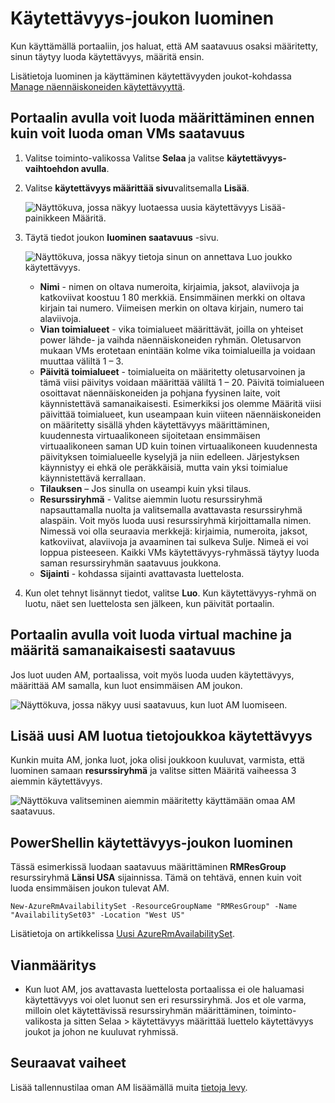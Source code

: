 <properties
    pageTitle="AM-käytettävyys joukon luominen | Microsoft Azure"
    description="Opettele luomaan saatavuus määrittäminen oman näennäiskoneiden Azure kautta tai Resurssienhallinta käyttöönoton mallin PowerShellin avulla."
    keywords="käytettävyys määrittäminen"
    services="virtual-machines-windows"
    documentationCenter=""
    authors="cynthn"
    manager="timlt"
    editor=""
    tags="azure-resource-manager"/>
<tags
    ms.service="virtual-machines-windows"
    ms.workload="infrastructure-services"
    ms.tgt_pltfrm="vm-windows"
    ms.devlang="na"
    ms.topic="article"
    ms.date="09/27/2016"
    ms.author="cynthn"/>


# <a name="create-an-availability-set"></a>Käytettävyys-joukon luominen 

Kun käyttämällä portaaliin, jos haluat, että AM saatavuus osaksi määritetty, sinun täytyy luoda käytettävyys, määritä ensin.

Lisätietoja luominen ja käyttäminen käytettävyyden joukot-kohdassa [Manage näennäiskoneiden käytettävyyttä](virtual-machines-windows-manage-availability.md).


## <a name="use-the-portal-to-create-an-availability-set-before-creating-your-vms"></a>Portaalin avulla voit luoda määrittäminen ennen kuin voit luoda oman VMs saatavuus

1. Valitse toiminto-valikossa Valitse **Selaa** ja valitse **käytettävyys-vaihtoehdon avulla**.

2. Valitse **käytettävyys määrittää sivu**valitsemalla **Lisää**.

    ![Näyttökuva, jossa näkyy luotaessa uusia käytettävyys Lisää-painikkeen Määritä.](./media/virtual-machines-windows-create-availability-set/add-availability-set.png)

3. Täytä tiedot joukon **luominen saatavuus** -sivu.

    ![Näyttökuva, jossa näkyy tietoja sinun on annettava Luo joukko käytettävyys.](./media/virtual-machines-windows-create-availability-set/create-availability-set.png)

    - **Nimi** - nimen on oltava numeroita, kirjaimia, jaksot, alaviivoja ja katkoviivat koostuu 1 80 merkkiä. Ensimmäinen merkki on oltava kirjain tai numero. Viimeisen merkin on oltava kirjain, numero tai alaviivoja.
    - **Vian toimialueet** - vika toimialueet määrittävät, joilla on yhteiset power lähde- ja vaihda näennäiskoneiden ryhmän. Oletusarvon mukaan VMs erotetaan enintään kolme vika toimialueilla ja voidaan muuttaa väliltä 1 – 3.
    - **Päivitä toimialueet** - toimialueita on määritetty oletusarvoinen ja tämä viisi päivitys voidaan määrittää väliltä 1 – 20. Päivitä toimialueen osoittavat näennäiskoneiden ja pohjana fyysinen laite, voit käynnistettävä samanaikaisesti. Esimerkiksi jos olemme Määritä viisi päivittää toimialueet, kun useampaan kuin viiteen näennäiskoneiden on määritetty sisällä yhden käytettävyys määrittäminen, kuudennesta virtuaalikoneen sijoitetaan ensimmäisen virtuaalikoneen saman UD kuin toinen virtuaalikoneen kuudennesta päivityksen toimialueelle kyselyjä ja niin edelleen. Järjestyksen käynnistyy ei ehkä ole peräkkäisiä, mutta vain yksi toimialue käynnistettävä kerrallaan.
    - **Tilauksen** – Jos sinulla on useampi kuin yksi tilaus.
    - **Resurssiryhmä** - Valitse aiemmin luotu resurssiryhmä napsauttamalla nuolta ja valitsemalla avattavasta resurssiryhmä alaspäin. Voit myös luoda uusi resurssiryhmä kirjoittamalla nimen. Nimessä voi olla seuraavia merkkejä: kirjaimia, numeroita, jaksot, katkoviivat, alaviivoja ja avaaminen tai sulkeva Sulje. Nimeä ei voi loppua pisteeseen. Kaikki VMs käytettävyys-ryhmässä täytyy luoda saman resurssiryhmän saatavuus joukkona.
    - **Sijainti** - kohdassa sijainti avattavasta luettelosta.

4. Kun olet tehnyt lisännyt tiedot, valitse **Luo**. Kun käytettävyys-ryhmä on luotu, näet sen luettelosta sen jälkeen, kun päivität portaalin.

## <a name="use-the-portal-to-create-a-virtual-machine-and-an-availability-set-at-the-same-time"></a>Portaalin avulla voit luoda virtual machine ja määritä samanaikaisesti saatavuus

Jos luot uuden AM, portaalissa, voit myös luoda uuden käytettävyys, määrittää AM samalla, kun luot ensimmäisen AM joukon.

![Näyttökuva, jossa näkyy uusi saatavuus, kun luot AM luomiseen.](./media/virtual-machines-windows-create-availability-set/new-vm-avail-set.png)


## <a name="add-a-new-vm-to-an-existing-availability-set"></a>Lisää uusi AM luotua tietojoukkoa käytettävyys

Kunkin muita AM, jonka luot, joka olisi joukkoon kuuluvat, varmista, että luominen samaan **resurssiryhmä** ja valitse sitten Määritä vaiheessa 3 aiemmin käytettävyys. 

![Näyttökuva valitseminen aiemmin määritetty käyttämään omaa AM saatavuus.](./media/virtual-machines-windows-create-availability-set/add-vm-to-set.png)



## <a name="use-powershell-to-create-an-availability-set"></a>PowerShellin käytettävyys-joukon luominen

Tässä esimerkissä luodaan saatavuus määrittäminen **RMResGroup** resurssiryhmä **Länsi USA** sijainnissa. Tämä on tehtävä, ennen kuin voit luoda ensimmäisen joukon tulevat AM.

    New-AzureRmAvailabilitySet -ResourceGroupName "RMResGroup" -Name "AvailabilitySet03" -Location "West US"
    
Lisätietoja on artikkelissa [Uusi AzureRmAvailabilitySet](https://msdn.microsoft.com/library/mt619453.aspx).


## <a name="troubleshooting"></a>Vianmääritys

- Kun luot AM, jos avattavasta luettelosta portaalissa ei ole haluamasi käytettävyys voi olet luonut sen eri resurssiryhmä. Jos et ole varma, milloin olet käytettävissä resurssiryhmän määrittäminen, toiminto-valikosta ja sitten Selaa > käytettävyys määrittää luettelo käytettävyys joukot ja johon ne kuuluvat ryhmissä.


## <a name="next-steps"></a>Seuraavat vaiheet

Lisää tallennustilaa oman AM lisäämällä muita [tietoja levy](virtual-machines-windows-attach-disk-portal.md).

